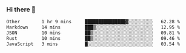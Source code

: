 ### Hi there 👋

<!--
**WShiBin/WShiBin** is a ✨ _special_ ✨ repository because its `README.md` (this file) appears on your GitHub profile.

Here are some ideas to get you started:

- 🔭 I’m currently working on ...
- 🌱 I’m currently learning ...
- 👯 I’m looking to collaborate on ...
- 🤔 I’m looking for help with ...
- 💬 Ask me about ...
- 📫 How to reach me: ...
- 😄 Pronouns: ...
- ⚡ Fun fact: ...
-->

<!--START_SECTION:waka-->

```txt
Other        1 hr 9 mins     ███████████████▓░░░░░░░░░   62.28 %
Markdown     14 mins         ███▒░░░░░░░░░░░░░░░░░░░░░   12.95 %
JSON         10 mins         ██▒░░░░░░░░░░░░░░░░░░░░░░   09.81 %
Rust         10 mins         ██▒░░░░░░░░░░░░░░░░░░░░░░   09.46 %
JavaScript   3 mins          █░░░░░░░░░░░░░░░░░░░░░░░░   03.54 %
```

<!--END_SECTION:waka-->
